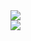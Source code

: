 <div align="left"><img src="screenshots/signup_screen.jpg"/></div>
<div align="left"><img src="screenshots/login_screen.jpg"/></div>
